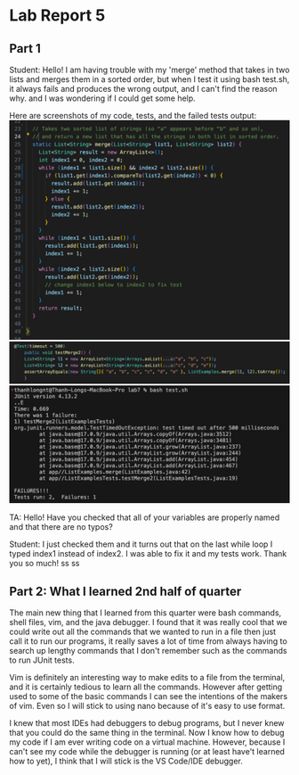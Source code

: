 # Lab Report 5

## Part 1
Student: Hello! I am having trouble with my 'merge' method that takes in two lists and merges them in a sorted order, but when I test it using bash test.sh, it always fails and produces the wrong output, and I can't find the reason why. and I was wondering if I could get some help. 

Here are screenshots of my code, tests, and the failed tests output:
![Image](Code-bug.png)
![Image](Test-file.png)
![Image](Terminal-output-bug.png)

TA: Hello! Have you checked that all of your variables are properly named and that there are no typos? 

Student: I just checked them and it turns out that on the last while loop I typed index1 instead of index2. I was able to fix it and my tests work. Thank you so much!
ss
ss


## Part 2: What I learned 2nd half of quarter
  The main new thing that I learned from this quarter were bash commands, shell files, vim, and the java debugger. I found that it was really cool that we could write out all the commands that we wanted to run in a file then just call it to run our programs, it really saves a lot of time from always having to search up lengthy commands that I don't remember such as the commands to run JUnit tests. 
  
  Vim is definitely an interesting way to make edits to a file from the terminal, and it is certainly tedious to learn all the commands. However after getting used to some of the basic commands I can see the intentions of the makers of vim. Even so I will stick to using nano because of it's easy to use format.
  
  I knew that most IDEs had debuggers to debug programs, but I never knew that you could do the same thing in the terminal. Now I know how to debug my code if I am ever writing code on a virtual machine. However, because I can't see my code while the debugger is running (or at least have't learned how to yet), I think that I will stick is the VS Code/IDE debugger.

